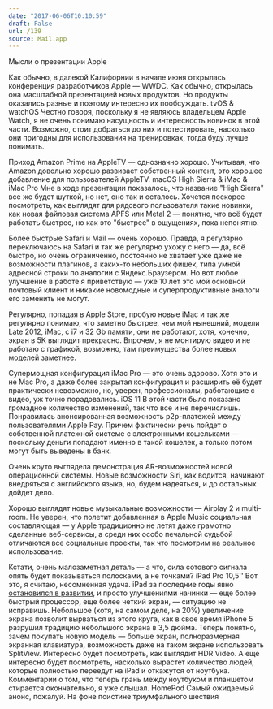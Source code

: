 ```yaml
---
date: "2017-06-06T10:10:59"
draft: False
url: /139
source: Mail.app
---
```


Мысли о презентации Apple

Как обычно, в далекой Калифорнии в начале июня открылась конференция разработчиков Apple — WWDC. Как обычно, открылась она масштабной презентацией новых продуктов. Но продукты оказались разные и поэтому интересно их пообсуждать.
tvOS &amp; watchOS
Честно говоря, поскольку я не являюсь владельцем Apple Watch, я не очень понимаю насущность и интересность новинок в этой части. Возможно, стоит добраться до них и потестировать, насколько они пригодны для использования на тренировках, тогда буду лучше понимать.

Приход Amazon Prime на AppleTV — однозначно хорошо. Учитывая, что Amazon довольно хорошо развивает собственный контент, это хорошее добавление для пользователей AppleTV.
macOS High Sierra &amp; iMac &amp; iMac Pro
Мне в ходе презентации показалось, что название "High Sierra" все же будет шуткой, но нет, оно так и осталось. Хочется поскорее посмотреть, как выглядят для рядового пользователя такие новинки, как новая файловая система APFS или Metal 2 — понятно, что всё будет работать быстрее, но как это "быстрее" в ощущениях, пока непонятно.

Более быстрые Safari и Mail — очень хорошо. Правда, я регулярно переключаюсь на Safari и так же регулярно ухожу с него — да, всё быстро, но очень ограниченно, постоянно не хватает уже даже не возможности плагинов, а каких-то небольших фишек, типа умной адресной строки по аналогии с Яндекс.Браузером. Но вот любое улучшение в работе  я приветствую — уже 10 лет это мой основной почтовый клиент и никакие новомодные и суперпродуктивные аналоги его заменить не могут.

Регулярно, попадая в Apple Store, пробую новые iMac и так же регулярно понимаю, что заметно быстрее, чем мой нынешний, модели Late 2012, iMac, с i7 и 32 Gb памяти, они не работают, хотя, конечно, экран в 5K выглядит прекрасно. Впрочем, я не монтирую видео и не работаю с графикой, возможно, там преимущества более новых моделей заметнее.

Супермощная конфигурация iMac Pro — это очень здорово. Хотя это и не Mac Pro, а даже более закрытая конфигурация и расширить её будет практически невозможно, но, уверен, профессионалы, работающие с видео, уж точно порадовались.
iOS 11
В этой части было показано громадное количество изменений, так что все и не перечислишь. Понравилась анонсированная возможность p2p-платежей между пользователями Apple Pay. Причем фактически речь пойдет о собственной платежной системе с электронными кошельками — поскольку деньги попадают именно в такой кошелек, а только потом могут быть выведены в банк.

Очень круто выглядела демонстрация AR-возможностей новой операционной системы. Новые возможности Siri, как водится, начинают внедряться с английского языка, но, будем надеяться, и до остальных дойдет дело.

Хорошо выглядят новые музыкальные возможности — Airplay 2 и multi-room. Не уверен, что полетит добавленная в Apple Music социальная составляющая — у Apple традиционно не летят даже грамотно сделанные веб-сервисы, а среди них особо печальной судьбой отличаются все социальные проекты, так что посмотрим на реальное использование.

Кстати, очень малозаметная деталь — а что, сила сотового сигнала опять будет показываться полосками, а не точками?
iPad Pro 10,5''
Вот это, я считаю, несомненная удача. iPad за последние годы явно [остановился в развитии](https://blognot.co/13216), и просто улучшениями начинки — еще более быстрый процессор, еще более четкий экран, — ситуацию не исправишь. Небольшое (хотя, на самом деле, на 20%) увеличение экрана позволит вырваться из этого круга, как в свое время iPhone 5 разрушил традицию небольшого экрана в 3,5 дюйма. Теперь понятно, зачем покупать новую модель — больше экран, полноразмерная экранная клавиатура, возможность даже на таком экране использовать SplitView. Интересно будет посмотреть, как выглядит HDR Video. А еще интересно будет посмотреть, насколько вырастет количество людей, которые полностью переедут на iPad и откажутся от ноутбука. Комментарии о том, что теперь грань между ноутбуком и планшетом стирается окончательно, я уже слышал.
HomePod
Самый ожидаемый анонс, пожалуй. На фоне поистине триумфального шествия
